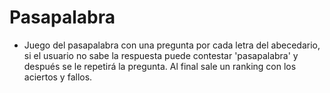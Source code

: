 # Pasapalabra

 - Juego del pasapalabra con una pregunta por cada letra del abecedario, si el usuario no sabe la respuesta puede contestar 'pasapalabra' y después se le repetirá la pregunta. Al final sale un ranking con los aciertos y fallos.
 

 